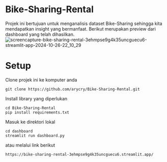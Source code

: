 # Bike-Sharing-Rental
Projek ini bertujuan untuk menganalisis dataset Bike-Sharing sehingga kita mendapatkan insight yang bermanfaat.
Berikut merupakan preview dari dashboard yang telah dihasilkan. 
![screencapture-bike-sharing-rental-3ehmpse9g4k35uncguecu6-streamlit-app-2024-10-26-22_10_29](https://github.com/user-attachments/assets/e6f3c2f0-8ca6-4dd2-9864-aae7beb1e71c)
# Setup 
Clone projek ini ke komputer anda 
```
git clone https://github.com/arycry/Bike-Sharing-Rental.git
```
Install library yang diperlukan 
```
cd Bike-Sharing-Rental
pip install requirements.txt
```

Masuk ke direktori lokal
```
cd dashboard
streamlit run dashboard.py
```
atau melalui link berikut
```
https://bike-sharing-rental-3ehmpse9g4k35uncguecu6.streamlit.app/
```
